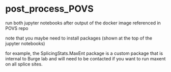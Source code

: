 # post_process_POVS
run both jupyter notebooks after output of the docker image referenced in POVS repo

note that you maybe need to install packages (shown at the top of the jupyter notebooks)

for example, the 
SplicingStats.MaxEnt
package is a custom package that is internal to Burge lab and will need to be contacted if you want to run maxent on all splice sites. 
